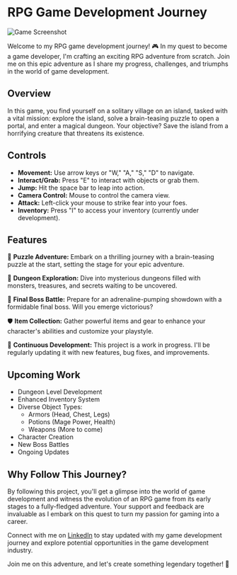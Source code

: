 # RPG Game Development Journey

![Game Screenshot](![WolfIsWatchingScreenshot](https://github.com/AlbertPortasAvelli/RpgTest/assets/135163876/97722cb6-bb58-4f1d-86a4-27739bf99937))

Welcome to my RPG game development journey! 🎮 In my quest to become a game developer, I'm crafting an exciting RPG adventure from scratch. Join me on this epic adventure as I share my progress, challenges, and triumphs in the world of game development.

## Overview

In this game, you find yourself on a solitary village on an island, tasked with a vital mission: explore the island, solve a brain-teasing puzzle to open a portal, and enter a magical dungeon. Your objective? Save the island from a horrifying creature that threatens its existence.

## Controls

- **Movement:** Use arrow keys or "W," "A," "S," "D" to navigate.
- **Interact/Grab:** Press "E" to interact with objects or grab them.
- **Jump:** Hit the space bar to leap into action.
- **Camera Control:** Mouse to control the camera view.
- **Attack:** Left-click your mouse to strike fear into your foes.
- **Inventory:** Press "I" to access your inventory (currently under development).

## Features

🧩 **Puzzle Adventure:** Embark on a thrilling journey with a brain-teasing puzzle at the start, setting the stage for your epic adventure.

🏰 **Dungeon Exploration:** Dive into mysterious dungeons filled with monsters, treasures, and secrets waiting to be uncovered.

👹 **Final Boss Battle:** Prepare for an adrenaline-pumping showdown with a formidable final boss. Will you emerge victorious?

🛡️ **Item Collection:** Gather powerful items and gear to enhance your character's abilities and customize your playstyle.

🔨 **Continuous Development:** This project is a work in progress. I'll be regularly updating it with new features, bug fixes, and improvements.

## Upcoming Work

- Dungeon Level Development
- Enhanced Inventory System
- Diverse Object Types:
  - Armors (Head, Chest, Legs)
  - Potions (Mage Power, Health)
  - Weapons (More to come)
- Character Creation
- New Boss Battles
- Ongoing Updates

## Why Follow This Journey?

By following this project, you'll get a glimpse into the world of game development and witness the evolution of an RPG game from its early stages to a fully-fledged adventure. Your support and feedback are invaluable as I embark on this quest to turn my passion for gaming into a career.

Connect with me on [LinkedIn](https://www.linkedin.com/in/albert-portas-avelli-16212b279/) to stay updated with my game development journey and explore potential opportunities in the game development industry.

Join me on this adventure, and let's create something legendary together! 🌟


